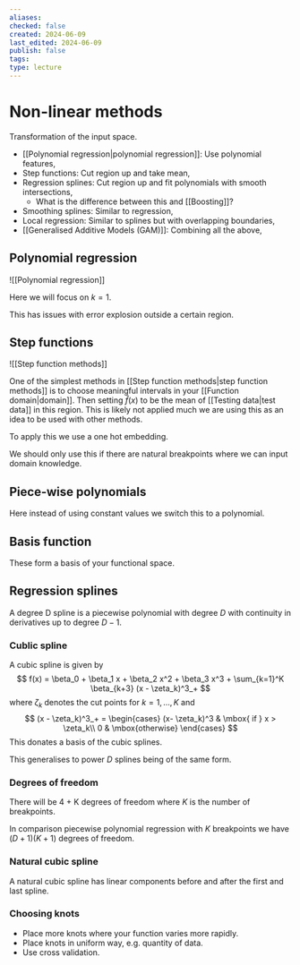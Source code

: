 ```yaml
---
aliases: 
checked: false
created: 2024-06-09
last_edited: 2024-06-09
publish: false
tags: 
type: lecture
---
```

# Non-linear methods

Transformation of the input space.
- [[Polynomial regression|polynomial regression]]:  Use polynomial features,
- Step functions: Cut region up and take mean,
- Regression splines: Cut region up and fit polynomials with smooth intersections,
	- What is the difference between this and [[Boosting]]?
- Smoothing splines: Similar to regression,
- Local regression: Similar to splines but with overlapping boundaries,
- [[Generalised Additive Models (GAM)]]: Combining all the above,

## Polynomial regression

![[Polynomial regression]]

Here we will focus on $k=1$.

This has issues with error explosion outside a certain region.

## Step functions

![[Step function methods]]

One of the simplest methods in [[Step function methods|step function methods]] is to choose meaningful intervals in your [[Function domain|domain]]. Then setting $\hat{f}(x)$ to be the mean of [[Testing data|test data]] in this region. This is likely not applied much we are using this as an idea to be used with other methods.

To apply this we use a one hot embedding.

We should only use this if there are natural breakpoints where we can input domain knowledge.

## Piece-wise polynomials

Here instead of using constant values we switch this to a polynomial.

## Basis function

These form a basis of your functional space.

## Regression splines

A degree D spline is a piecewise polynomial with degree $D$ with continuity in derivatives up to degree $D-1$.

### Cublic spline

A cubic spline is given by
$$
f(x) = \beta_0 + \beta_1 x + \beta_2 x^2 + \beta_3 x^3 + \sum_{k=1}^K \beta_{k+3} (x - \zeta_k)^3_+
$$
where $\zeta_k$ denotes the cut points for $k = 1, \ldots, K$ and
$$
(x - \zeta_k)^3_+ = \begin{cases} (x- \zeta_k)^3 & \mbox{ if } x > \zeta_k\\ 0 & \mbox{otherwise} \end{cases}
$$
This donates a basis of the cubic splines.

This generalises to power $D$ splines being of the same form.

### Degrees of freedom

There will be 4 + K degrees of freedom where $K$ is the number of breakpoints.

In comparison piecewise polynomial regression with $K$ breakpoints we have $(D+1)(K+1)$ degrees of freedom.

### Natural cubic spline

A natural cubic spline has linear components before and after the first and last spline.

### Choosing knots

- Place more knots where your function varies more rapidly.
- Place knots in uniform way, e.g. quantity of data.
- Use cross validation.


